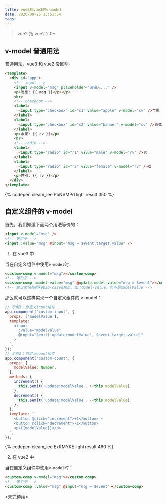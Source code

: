 ```yaml
---
title: vue2和vue3的v-model
date: 2020-09-25 15:51:54
tags:
---
```


> vue2 指 vue2.2.0+

## v-model 普通用法

普通用法，vue3 和 vue2 没区别。

```html
<template>
  <div id="app">
    <!-- input -->
    <input v-model="msg" placeholder="请输入..." />
    <p>消息: {{ msg }}</p></p>
    <hr>
    <!-- checkbox -->
    <label>
      <input type="checkbox" id="c1" value="apple" v-model="cv" />苹果
    </label>
    <label>
      <input type="checkbox" id="c2" value="banner" v-model="cv" />香蕉
    </label>
    <p>水果: {{ cv }}</p>
    <hr>
    <!-- radio -->
    <label>
      <input type="radio" id="r1" value="male" v-model="rv" />男
    </label>
    <label>
      <input type="radio" id="r2" value="female" v-model="rv" />女
    </label>
    <p>性别: {{ rv }}</p>
  </div>
</template>
```

{% codepen cleam_lee PoNVMPd light result 350 %}

## 自定义组件的 v-model

首先，我们知道下面两个用法等价的：

```html
<input v-model="msg" />
<!-- 等价于 -->
<input :value="msg" @input="msg = $event.target.value" />
```

1. 在 vue3 中

当在自定义组件中使用`v-model`时：

```html
<custom-comp v-model="msg"></custom-comp>
<!-- 等价于 -->
<custom-comp :model-value="msg" @update:model-value="msg = $event"></custom-comp>
<!-- 建议命名按照kebab-cased规范，如：model-value，而不是modelValue -->
```

那么就可以这样实现一个自定义组件的 v-model：

```js
// 示例1：自定义input组件
app.component('custom-input', {
  props: ['modelValue'],
  template: `
    <input
      :value="modelValue"
      @input="$emit('update:modelValue', $event.target.value)"
    >
  `,
});
// 示例2：自定义count组件
app.component('custom-count', {
  props: {
    modelValue: Number,
  },
  methods: {
    increment() {
      this.$emit('update:modelValue', ++this.modelValue);
    },
    decrement() {
      this.$emit('update:modelValue', --this.modelValue);
    },
  },
  template: `
    <button @click="increment">+1</button> ~ 
    <button @click="decrement">-1</button>
    <p>{{modelValue}}</p>
  `,
});
```

{% codepen cleam_lee ExKMYKE light result 460 %}

2. 在 vue2 中

当在自定义组件中使用`v-model`时：

```html
<custom-comp v-model="msg"></custom-comp>
<!-- 等价于 -->
<custom-comp :value="msg" @input="msg = $event"></custom-comp>
```

<未完待续>
